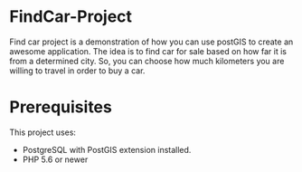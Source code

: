 # FindCar-Project

Find car project is a demonstration of how you can use postGIS to create an awesome application. 
The idea is to find car for sale based on how far it is from a determined city. So, you can choose 
how much kilometers you are willing to travel in order to buy a car.

# Prerequisites

This project uses:
- PostgreSQL with PostGIS extension installed.
- PHP 5.6 or newer